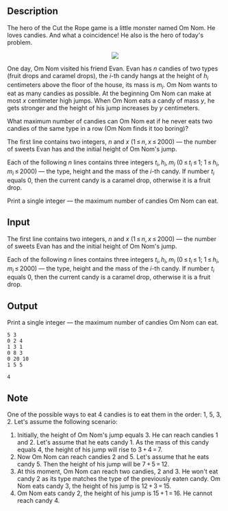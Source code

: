 ## Description

<div><p>The hero of the Cut the Rope game is a little monster named Om Nom. He loves candies. And what a coincidence! He also is the hero of today's problem.</p><center> <img class="tex-graphics" src="file://SplJDMjR.png" style="max-width: 100.0%;max-height: 100.0%;"> </center><p>One day, Om Nom visited his friend Evan. Evan has <span class="tex-span"><i>n</i></span> candies of two types (fruit drops and caramel drops), the <span class="tex-span"><i>i</i></span>-th candy hangs at the height of <span class="tex-span"><i>h</i><sub class="lower-index"><i>i</i></sub></span> centimeters above the floor of the house, its mass is <span class="tex-span"><i>m</i><sub class="lower-index"><i>i</i></sub></span>. Om Nom wants to eat as many candies as possible. At the beginning Om Nom can make at most <span class="tex-span"><i>x</i></span> centimeter high jumps. When Om Nom eats a candy of mass <span class="tex-span"><i>y</i></span>, he gets stronger and the height of his jump increases by <span class="tex-span"><i>y</i></span> centimeters.</p><p>What maximum number of candies can Om Nom eat if he never eats two candies of the same type in a row (Om Nom finds it too boring)?</p></div><div class="input-specification"><p>The first line contains two integers, <span class="tex-span"><i>n</i></span> and <span class="tex-span"><i>x</i></span> <span class="tex-span">(1 ≤ <i>n</i>, <i>x</i> ≤ 2000)</span> — the number of sweets Evan has and the initial height of Om Nom's jump. </p><p>Each of the following <span class="tex-span"><i>n</i></span> lines contains three integers <span class="tex-span"><i>t</i><sub class="lower-index"><i>i</i></sub>, <i>h</i><sub class="lower-index"><i>i</i></sub>, <i>m</i><sub class="lower-index"><i>i</i></sub></span> <span class="tex-span">(0 ≤ <i>t</i><sub class="lower-index"><i>i</i></sub> ≤ 1;&nbsp;1 ≤ <i>h</i><sub class="lower-index"><i>i</i></sub>, <i>m</i><sub class="lower-index"><i>i</i></sub> ≤ 2000)</span> — the type, height and the mass of the <span class="tex-span"><i>i</i></span>-th candy. If number <span class="tex-span"><i>t</i><sub class="lower-index"><i>i</i></sub></span> equals 0, then the current candy is a caramel drop, otherwise it is a fruit drop.</p></div><div class="output-specification"><p>Print a single integer — the maximum number of candies Om Nom can eat.</p></div>

## Input

<p>The first line contains two integers, <span class="tex-span"><i>n</i></span> and <span class="tex-span"><i>x</i></span> <span class="tex-span">(1 ≤ <i>n</i>, <i>x</i> ≤ 2000)</span> — the number of sweets Evan has and the initial height of Om Nom's jump. </p><p>Each of the following <span class="tex-span"><i>n</i></span> lines contains three integers <span class="tex-span"><i>t</i><sub class="lower-index"><i>i</i></sub>, <i>h</i><sub class="lower-index"><i>i</i></sub>, <i>m</i><sub class="lower-index"><i>i</i></sub></span> <span class="tex-span">(0 ≤ <i>t</i><sub class="lower-index"><i>i</i></sub> ≤ 1;&nbsp;1 ≤ <i>h</i><sub class="lower-index"><i>i</i></sub>, <i>m</i><sub class="lower-index"><i>i</i></sub> ≤ 2000)</span> — the type, height and the mass of the <span class="tex-span"><i>i</i></span>-th candy. If number <span class="tex-span"><i>t</i><sub class="lower-index"><i>i</i></sub></span> equals 0, then the current candy is a caramel drop, otherwise it is a fruit drop.</p>

## Output

<p>Print a single integer — the maximum number of candies Om Nom can eat.</p>





```input1
5 3
0 2 4
1 3 1
0 8 3
0 20 10
1 5 5

```




```output1
4

```



## Note

<p>One of the possible ways to eat <span class="tex-span">4</span> candies is to eat them in the order: <span class="tex-span">1</span>, <span class="tex-span">5</span>, <span class="tex-span">3</span>, <span class="tex-span">2</span>. Let's assume the following scenario:</p><ol> <li> Initially, the height of Om Nom's jump equals <span class="tex-span">3</span>. He can reach candies <span class="tex-span">1</span> and <span class="tex-span">2</span>. Let's assume that he eats candy <span class="tex-span">1</span>. As the mass of this candy equals <span class="tex-span">4</span>, the height of his jump will rise to <span class="tex-span">3 + 4 = 7</span>. </li><li> Now Om Nom can reach candies <span class="tex-span">2</span> and <span class="tex-span">5</span>. Let's assume that he eats candy <span class="tex-span">5</span>. Then the height of his jump will be <span class="tex-span">7 + 5 = 12</span>. </li><li> At this moment, Om Nom can reach two candies, <span class="tex-span">2</span> and <span class="tex-span">3</span>. He won't eat candy <span class="tex-span">2</span> as its type matches the type of the previously eaten candy. Om Nom eats candy <span class="tex-span">3</span>, the height of his jump is <span class="tex-span">12 + 3 = 15</span>. </li><li> Om Nom eats candy <span class="tex-span">2</span>, the height of his jump is <span class="tex-span">15 + 1 = 16</span>. He cannot reach candy <span class="tex-span">4</span>. </li></ol>
